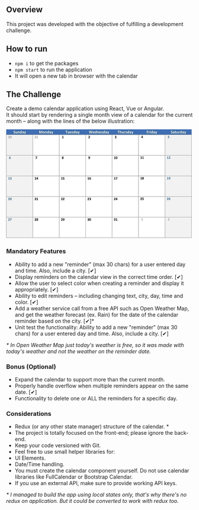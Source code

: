 ## Overview

This project was developed with the objective of fulfilling a development challenge.

## How to run

- `npm i` to get the packages
- `npm start` to run the application
- It will open a new tab in browser with the calendar


## The Challenge

Create a demo calendar application using React, Vue or Angular. <br />
It should start by rendering a single month view of a calendar for the current month – along with the lines of the below illustration:

![Illustration](https://github.com/gabrieltobi/jobsity-test/blob/master/illustration.jpg?raw=true)

### Mandatory Features

- Ability to add a new "reminder" (max 30 chars) for a user entered day and time. Also, include a city. [✔]
- Display reminders on the calendar view in the correct time order. [✔]
- Allow the user to select color when creating a reminder and display it appropriately. [✔]
- Ability to edit reminders – including changing text, city, day, time and color. [✔]
- Add a weather service call from a free API such as Open Weather Map, and get the weather forecast (ex. Rain) for the date of the calendar reminder based on the city. [✔]*
- Unit test the functionality: Ability to add a new "reminder" (max 30 chars) for a user entered day and time. Also, include a city. [✔]

_* In Open Weather Map just today's weather is free, so it was made with today's weather and not the weather on the reminder date._

### Bonus (Optional)

- Expand the calendar to support more than the current month.
- Properly handle overflow when multiple reminders appear on the same date. [✔]
- Functionality to delete one or ALL the reminders for a specific day.

### Considerations

- Redux (or any other state manager) structure of the calendar. *
- The project is totally focused on the front-end; please ignore the back-end.
- Keep your code versioned with Git.
- Feel free to use small helper libraries for:
- UI Elements.
- Date/Time handling.
- You must create the calendar component yourself. Do not use calendar libraries like FullCalendar or Bootstrap Calendar.
- If you use an external API, make sure to provide working API keys.

_* I managed to build the app using local states only, that's why there's no redux on application. But it could be converted to work with redux too._
